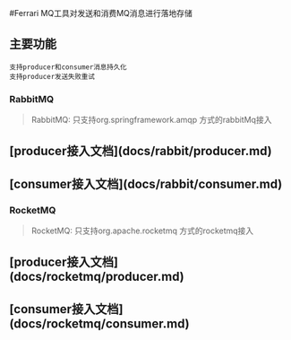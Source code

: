 #Ferrari
MQ工具对发送和消费MQ消息进行落地存储

## 主要功能

    支持producer和consumer消息持久化
    支持producer发送失败重试

### RabbitMQ
> RabbitMQ: 只支持org.springframework.amqp 方式的rabbitMq接入

<h2>[producer接入文档](docs/rabbit/producer.md)</h2>
<h2>[consumer接入文档](docs/rabbit/consumer.md)</h2>


### RocketMQ
> RocketMQ: 只支持org.apache.rocketmq 方式的rocketmq接入

<h2>[producer接入文档](docs/rocketmq/producer.md)</h2>
<h2>[consumer接入文档](docs/rocketmq/consumer.md)</h2>